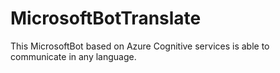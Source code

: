 # MicrosoftBotTranslate
This MicrosoftBot based on Azure Cognitive services is able to communicate in any language.
